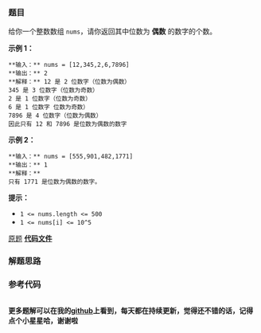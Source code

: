 ### 题目
给你一个整数数组 `nums`，请你返回其中位数为  **偶数**  的数字的个数。



**示例 1：**

    
    
    **输入：** nums = [12,345,2,6,7896]
    **输出：** 2
    **解释：** 12 是 2 位数字（位数为偶数） 
    345 是 3 位数字（位数为奇数）  
    2 是 1 位数字（位数为奇数） 
    6 是 1 位数字 位数为奇数） 
    7896 是 4 位数字（位数为偶数）  
    因此只有 12 和 7896 是位数为偶数的数字
    

**示例 2：**

    
    
    **输入：** nums = [555,901,482,1771]
    **输出：** 1 
    **解释：**
    只有 1771 是位数为偶数的数字。
    



**提示：**

  * `1 <= nums.length <= 500`
  * `1 <= nums[i] <= 10^5`

[原题](https://leetcode-cn.com/problems/find-numbers-with-even-number-of-digits/)    **[代码文件]()**


### 解题思路




### 参考代码

```go


```




**更多题解可以在我的[github](https://github.com/LZH139/leetcode_Go)上看到，每天都在持续更新，觉得还不错的话，记得点个小星星哈，谢谢啦**

